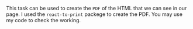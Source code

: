 This task can be used to create the `PDF` of the HTML that we can see in our page.
I used the `react-to-print` packege to create the PDF.
You may use my code to check the working.